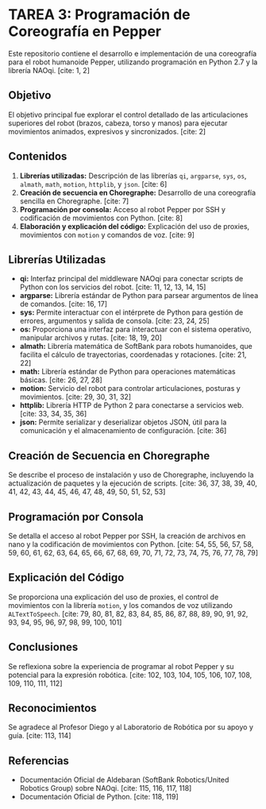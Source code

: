 # TAREA 3: Programación de Coreografía en Pepper

Este repositorio contiene el desarrollo e implementación de una coreografía para el robot humanoide Pepper, utilizando programación en Python 2.7 y la librería NAOqi. [cite: 1, 2]

## Objetivo

El objetivo principal fue explorar el control detallado de las articulaciones superiores del robot (brazos, cabeza, torso y manos) para ejecutar movimientos animados, expresivos y sincronizados. [cite: 2]

## Contenidos

1.  **Librerías utilizadas:** Descripción de las librerías `qi`, `argparse`, `sys`, `os`, `almath`, `math`, `motion`, `httplib`, y `json`. [cite: 6]
2.  **Creación de secuencia en Choregraphe:** Desarrollo de una coreografía sencilla en Choregraphe. [cite: 7]
3.  **Programación por consola:** Acceso al robot Pepper por SSH y codificación de movimientos con Python. [cite: 8]
4.  **Elaboración y explicación del código:** Explicación del uso de proxies, movimientos con `motion` y comandos de voz. [cite: 9]

## Librerías Utilizadas

* **qi:** Interfaz principal del middleware NAOqi para conectar scripts de Python con los servicios del robot. [cite: 11, 12, 13, 14, 15]
* **argparse:** Librería estándar de Python para parsear argumentos de línea de comandos. [cite: 16, 17]
* **sys:** Permite interactuar con el intérprete de Python para gestión de errores, argumentos y salida de consola. [cite: 23, 24, 25]
* **os:** Proporciona una interfaz para interactuar con el sistema operativo, manipular archivos y rutas. [cite: 18, 19, 20]
* **almath:** Librería matemática de SoftBank para robots humanoides, que facilita el cálculo de trayectorias, coordenadas y rotaciones. [cite: 21, 22]
* **math:** Librería estándar de Python para operaciones matemáticas básicas. [cite: 26, 27, 28]
* **motion:** Servicio del robot para controlar articulaciones, posturas y movimientos. [cite: 29, 30, 31, 32]
* **httplib:** Librería HTTP de Python 2 para conectarse a servicios web. [cite: 33, 34, 35, 36]
* **json:** Permite serializar y deserializar objetos JSON, útil para la comunicación y el almacenamiento de configuración. [cite: 36]

## Creación de Secuencia en Choregraphe

Se describe el proceso de instalación y uso de Choregraphe, incluyendo la actualización de paquetes y la ejecución de scripts. [cite: 36, 37, 38, 39, 40, 41, 42, 43, 44, 45, 46, 47, 48, 49, 50, 51, 52, 53]

## Programación por Consola

Se detalla el acceso al robot Pepper por SSH, la creación de archivos en nano y la codificación de movimientos con Python. [cite: 54, 55, 56, 57, 58, 59, 60, 61, 62, 63, 64, 65, 66, 67, 68, 69, 70, 71, 72, 73, 74, 75, 76, 77, 78, 79]

## Explicación del Código

Se proporciona una explicación del uso de proxies, el control de movimientos con la librería `motion`, y los comandos de voz utilizando `ALTextToSpeech`. [cite: 79, 80, 81, 82, 83, 84, 85, 86, 87, 88, 89, 90, 91, 92, 93, 94, 95, 96, 97, 98, 99, 100, 101]

## Conclusiones

Se reflexiona sobre la experiencia de programar al robot Pepper y su potencial para la expresión robótica. [cite: 102, 103, 104, 105, 106, 107, 108, 109, 110, 111, 112]

## Reconocimientos

Se agradece al Profesor Diego y al Laboratorio de Robótica por su apoyo y guía. [cite: 113, 114]

## Referencias

* Documentación Oficial de Aldebaran (SoftBank Robotics/United Robotics Group) sobre NAOqi. [cite: 115, 116, 117, 118]
* Documentación Oficial de Python. [cite: 118, 119]
